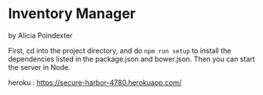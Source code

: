 # Inventory Manager

by Alicia Poindexter

First, cd into the project directory, and do `npm run setup` to install the dependencies listed in the package.json and bower.json.  Then you can start the server in Node.

heroku : https://secure-harbor-4780.herokuapp.com/